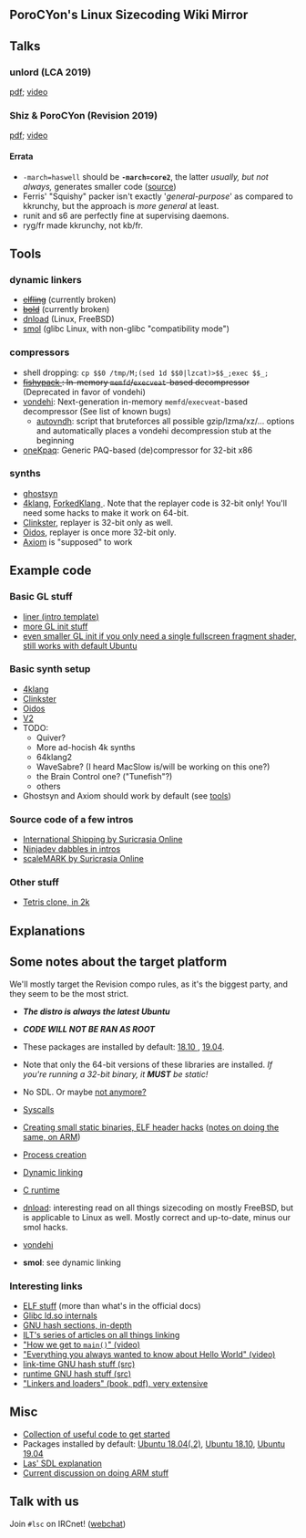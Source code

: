 ## PoroCYon's Linux Sizecoding Wiki Mirror

## Talks

### unlord (LCA 2019)

[pdf](https://people.xiph.org/~unlord/LCA2019.pdf); [video](https://www.youtube.com/watch?v=J5WX-wN_RKY)

### Shiz & PoroCYon (Revision 2019)

[pdf](https://pcy.ulyssis.be/pres/Lin.pdf); [video](https://www.youtube.com/watch?v=a03HXo8a_Io)

#### Errata

* `-march=haswell` should be **`-march=core2`**,
  the latter *usually, but not always,* generates smaller code
  ([source](https://github.com/faemiyah/dnload#compiler-flags))
* Ferris' "Squishy" packer isn't exactly '*general-purpose*'
  as compared to kkrunchy, but the approach is *more general* at least.
* runit and s6 are perfectly fine at supervising daemons.
* ryg/fr made kkrunchy, not kb/fr.

## Tools

### dynamic linkers

* ~~[elfling](https://github.com/google/elfling)~~ (currently broken)
* ~~[bold](http://www.alrj.org/pages/bold.html)~~ (currently broken)
* [dnload](https://github.com/faemiyah/dnload) (Linux, FreeBSD)
* [smol](https://github.com/Shizmob/smol) (glibc Linux, with non-glibc
  "compatibility mode")

### compressors

* shell dropping: `cp $$0 /tmp/M;(sed 1d $$0|lzcat)>$$_;exec $$_;`
* ~~[fishypack
  ](https://bitbucket.org/blackle_mori/cenotaph4soda/src/master/packer/?at=master): In-memory `memfd`/`execveat`-based decompressor~~ (Deprecated in favor of vondehi)
* [vondehi](https://gitlab.com/PoroCYon/vondehi): Next-generation in-memory `memfd`/`execveat`-based decompressor (See list of known bugs)
  * [autovndh](https://gitlab.com/snippets/1800243): script that bruteforces all possible gzip/lzma/xz/... options and automatically places a vondehi decompression stub at the beginning
* [oneKpaq](https://github.com/temisu/oneKpaq): Generic PAQ-based (de)compressor for 32-bit x86

### synths

* [ghostsyn](https://github.com/Juippi/ghostsyn)
* [4klang](https://www.pouet.net/prod.php?which=53398), [ForkedKlang
  ](https://www.pouet.net/topic.php?which=11312). Note that the replayer code
  is 32-bit only! You'll need some hacks to make it work on 64-bit.
* [Clinkster](https://www.pouet.net/prod.php?which=61592), replayer is 32-bit only as well.
* [Oidos](https://www.pouet.net/prod.php?which=69524), replayer is once more 32-bit only.
* [Axiom](https://github.com/monadgroup/axiom/) is "supposed" to work

## Example code

### Basic GL stuff

* [liner (intro template)](https://github.com/shizmob/liner)
* [more GL init stuff](https://github.com/blackle/Linux-OpenGL-Examples/)
* [even smaller GL init if you only need a single fullscreen fragment shader,
   still works with default Ubuntu](https://github.com/blackle/Clutter-1k/)

### Basic synth setup

* [4klang](https://gitlab.com/PoroCYon/4klang-linux/tree/master/4klang)
* [Clinkster](https://gitlab.com/PoroCYon/4klang-linux/tree/master/clinkster)
* [Oidos](https://gitlab.com/PoroCYon/4klang-linux/tree/master/oidos)
* [V2](https://gitlab.com/PoroCYon/4klang-linux/tree/master/v2)
* TODO:
  * Quiver?
  * More ad-hocish 4k synths
  * 64klang2
  * WaveSabre? (I heard MacSlow is/will be working on this one?)
  * the Brain Control one? ("Tunefish"?)
  * others
* Ghostsyn and Axiom should work by default (see [tools](/tools))

### Source code of a few intros

* [International Shipping by Suricrasia Online
  ](https://bitbucket.org/blackle_mori/international-shipping)
* [Ninjadev dabbles in intros](https://github.com/aleksanb/fourkay)
* [scaleMARK by Suricrasia Online](https://bitbucket.org/blackle_mori/scalemark)

### Other stuff

* [Tetris clone, in 2k](https://github.com/donnerbrenn/Tetris2k)

## Explanations

## Some notes about the target platform

We'll mostly target the Revision compo rules, as it's the biggest party, and
they seem to be the most strict.

* ***The distro is always the latest Ubuntu***
* ***CODE WILL NOT BE RAN AS ROOT***
* These packages are installed by default: [18.10
  ](http://releases.ubuntu.com/18.10/ubuntu-18.10-desktop-amd64.manifest),
  [19.04](http://releases.ubuntu.com/19.04/ubuntu-19.04-desktop-amd64.manifest).
* Note that only the 64-bit versions of these libraries are installed. *If
  you're running a 32-bit binary, it **MUST** be static!*
* No SDL. Or maybe [not anymore?](lsc-wiki-las-sdl-revision)

* [Syscalls](lsc-wiki-syscalls)
* [Creating small static binaries, ELF header
  hacks](https://www.muppetlabs.com/~breadbox/software/tiny/teensy.html) ([notes on doing the same, on ARM](lsc-wiki-tinyelf-arm))
* [Process creation](lsc-wiki-proc)
* [Dynamic linking](lsc-wiki-rtld)
* [C runtime](lsc-wiki-crt)

* [dnload](https://github.com/faemiyah/dnload/blob/master/README.rst):
  interesting read on all things sizecoding on mostly FreeBSD, but is
  applicable to Linux as well. Mostly correct and up-to-date, minus
  our smol hacks.
* [vondehi](lsc-wiki-vondehi)
* **smol**: see dynamic linking

### Interesting links

* [ELF stuff](https://www.cs.stevens.edu/~jschauma/631A/elf.html) (more than what's in the official docs)
* [Glibc ld.so internals](http://s.eresi-project.org/inc/articles/elf-rtld.txt)
* [GNU hash sections, in-depth](https://web.archive.org/web/20111022202443/http://blogs.oracle.com/ali/entry/gnu_hash_elf_sections)
* [ILT's series of articles on all things linking](https://www.airs.com/blog/archives/38)
* ["How we get to `main()`" (video)](https://www.youtube.com/watch?v=dOfucXtyEsU)
* ["Everything you always wanted to know about Hello World" (video)](https://archive.fosdem.org/2017/schedule/event/hello_world/)
* [link-time GNU hash stuff (src)](https://sourceware.org/git/?p=binutils.git;a=blob_plain;f=bfd/elf.c)
* [runtime GNU hash stuff (src)](https://sourceware.org/git/?p=glibc.git;a=blob_plain;f=elf/dl-lookup.c)
* ["Linkers and loaders" (book, pdf), very extensive](http://becbapatla.ac.in/cse/naveenv/docs/LL1.pdf)

## Misc

* [Collection of useful code to get started](https://weeaboo.software/lsc)
* Packages installed by default: [Ubuntu 18.04(.2)](http://releases.ubuntu.com/18.04.2/ubuntu-18.04.2-desktop-amd64.manifest), [Ubuntu 18.10](http://releases.ubuntu.com/18.10/ubuntu-18.10-desktop-amd64.manifest), [Ubuntu 19.04](http://releases.ubuntu.com/19.04/ubuntu-19.04-desktop-amd64.manifest)
* [Las' SDL explanation](lsc-wiki-las-sdl-revision)
* [Current discussion on doing ARM stuff](https://linux.weeaboo.software/explain/tinyelf-arm)

## Talk with us

Join `#lsc` on IRCnet! ([webchat](https://webchat.ircnet.net/?channels=lsc))
